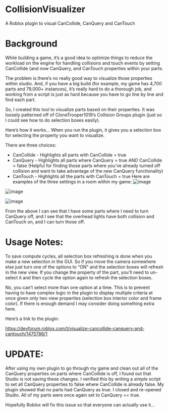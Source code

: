 # CollisionVisualizer
A Roblox plugin to visual CanCollide, CanQuery and CanTouch

# Background
While building a game, it’s a good idea to optimize things to reduce the workload on the engine for handling collisions and touch events by setting CanCollide (and now CanQuery, and CanTouch properties within your parts.

The problem is there’s no really good way to visualize those properties within studio. And, if you have a big build (for example, my game has 4,700 parts and 79,000+ instances), it’s really hard to do a thorough job, and working from a script is just as hard because you have to go line by line and find each part.

So, I created this tool to visualize parts based on their properties. It was loosely patterned off of CloneTrooper1019’s Collision Groups plugin (just so I could see how to do selection boxes easily).

Here’s how it works…
When you run the plugin, it gives you a selection box for selecting the property you want to visualize.

There are three choices:

* CanCollide - Highlights all parts with CanCollide = true
* CanQuery - Highlights all parts where CanQuery = true AND CanCollide = false (Helpful for finding those parts where you’ve already turned off collision and want to take advantage of the new CanQuery functionality)
* CanTouch - Highlights all the parts with CanTouch = true
Here are examples of the three settings in a room within my game:
![image](https://user-images.githubusercontent.com/82744105/134177673-be89e219-e68d-4450-91ea-1a565feae9a7.png)

![image](https://user-images.githubusercontent.com/82744105/134177718-88e9b9b9-3a90-475a-875f-15f9d8ca7e7d.png)

![image](https://user-images.githubusercontent.com/82744105/134177745-ee34f881-db0b-44a0-a110-15aba2df6b31.png)

From the above I can see that I have some parts where I need to turn CanQuery off, and I see that the overhead lights have both collision and CanTouch on, and I can turn those off.

# Usage Notes:

To save compute cycles, all selection box refreshing is done when you make a new selection in the GUI. So if you move the camera somewhere else just turn one of the options to “ON” and the selection boxes will refresh in the new view. If you change the property of the part, you’ll need to un-select it and then cycle the option again to refresh the selection boxes.

No, you can’t select more than one option at a time. This is to prevent having to have complex logic in the plugin to display multiple criteria at once given only two view properties (selection box interior color and frame color). If there is enough demand I may consider doing something extra here.

Here’s a link to the plugin:

https://devforum.roblox.com/t/visualize-cancollide-canquery-and-cantouch/1475786/1

# UPDATE:

After using my own plugin to go through my game and clean out all of the CanQuery properties on parts where CanCollide is off, I found out that Studio is not saving these changes. I verified this by writing a simple script to set all CanQuery properties to false where CanCollide is already false. My plugin showed that no parts had CanQuery as true. I closed and re-opened Studio. All of my parts were once again set to CanQuery == true.

Hopefully Roblox will fix this issue so that everyone can actually use it…
